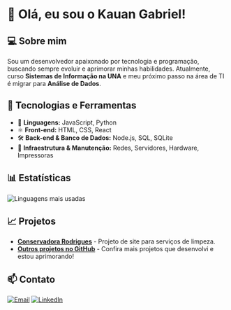 # 👋 Olá, eu sou o Kauan Gabriel!

## 💻 Sobre mim
Sou um desenvolvedor apaixonado por tecnologia e programação, buscando sempre evoluir e aprimorar minhas habilidades. Atualmente, curso **Sistemas de Informação na UNA** e meu próximo passo na área de TI é migrar para **Análise de Dados**.

## 🚀 Tecnologias e Ferramentas
- 🔹 **Linguagens:** JavaScript, Python
- ⚛️ **Front-end:** HTML, CSS, React
- 🛠 **Back-end & Banco de Dados:** Node.js, SQL, SQLite
- 🔧 **Infraestrutura & Manutenção:** Redes, Servidores, Hardware, Impressoras

## 📊 Estatísticas
![Linguagens mais usadas](https://github-readme-stats.vercel.app/api/top-langs/?username=KauanBotz&layout=compact&langs_count=4&theme=dark)

## 📈 Projetos
- **[Conservadora Rodrigues](https://github.com/KauanBotz/conservadora-rodrigues-website)** - Projeto de site para serviços de limpeza.
- **[Outros projetos no GitHub](https://github.com/KauanBotz?tab=repositories)** - Confira mais projetos que desenvolvi e estou aprimorando!

## 📫 Contato
[![Email](https://img.shields.io/badge/Email-D14836?style=for-the-badge&logo=gmail&logoColor=white)](mailto:kauanclient@gmail.com)
[![LinkedIn](https://img.shields.io/badge/LinkedIn-0077B5?style=for-the-badge&logo=linkedin&logoColor=white)](https://linkedin.com/in/kauanvaaz)
